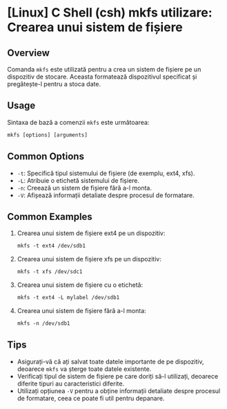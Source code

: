 # [Linux] C Shell (csh) mkfs utilizare: Crearea unui sistem de fișiere

## Overview
Comanda `mkfs` este utilizată pentru a crea un sistem de fișiere pe un dispozitiv de stocare. Aceasta formatează dispozitivul specificat și pregătește-l pentru a stoca date.

## Usage
Sintaxa de bază a comenzii `mkfs` este următoarea:

```csh
mkfs [options] [arguments]
```

## Common Options
- `-t`: Specifică tipul sistemului de fișiere (de exemplu, ext4, xfs).
- `-L`: Atribuie o etichetă sistemului de fișiere.
- `-n`: Creează un sistem de fișiere fără a-l monta.
- `-V`: Afișează informații detaliate despre procesul de formatare.

## Common Examples
1. Crearea unui sistem de fișiere ext4 pe un dispozitiv:
   ```csh
   mkfs -t ext4 /dev/sdb1
   ```

2. Crearea unui sistem de fișiere xfs pe un dispozitiv:
   ```csh
   mkfs -t xfs /dev/sdc1
   ```

3. Crearea unui sistem de fișiere cu o etichetă:
   ```csh
   mkfs -t ext4 -L mylabel /dev/sdb1
   ```

4. Crearea unui sistem de fișiere fără a-l monta:
   ```csh
   mkfs -n /dev/sdb1
   ```

## Tips
- Asigurați-vă că ați salvat toate datele importante de pe dispozitiv, deoarece `mkfs` va șterge toate datele existente.
- Verificați tipul de sistem de fișiere pe care doriți să-l utilizați, deoarece diferite tipuri au caracteristici diferite.
- Utilizați opțiunea `-V` pentru a obține informații detaliate despre procesul de formatare, ceea ce poate fi util pentru depanare.